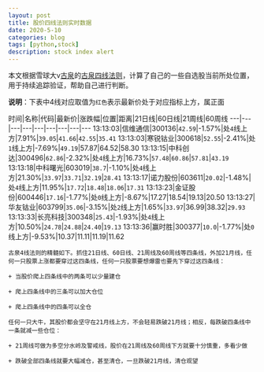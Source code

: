 ```yaml
---
layout: post
title: 股价四线法则实时数据
date: 2020-5-10
categories: blog
tags: [python,stock]
description: stock index alert
---
```



本文根据雪球大v[古泉](https://xueqiu.com/u/7148646888)的[古泉四线法则](https://xueqiu.com/7148646888/130498192)，计算了自己的一些自选股当前所处位置，用于持续追踪验证，帮助自己进行判断。

**说明**：下表中4线对应取值为`红色`表示最新价处于对应指标上方，属正面

时间|名称|代码|最新价|涨跌幅|位置|距离|21日线|60日线|21周线|60周线
---|---|---|---|---|---|---|---|---
13:13:03|信维通信|300136|`42.59`|-1.57%|处`4`线上方|7.91%|`39.05`|`41.66`|`42.55`|`35.41`
13:13:03|寒锐钴业|300618|`52.55`|-2.41%|处`1`线上方|-7.69%|`49.19`|57.87|64.52|58.30
13:13:15|中科创达|300496|`62.86`|-2.32%|处`4`线上方|16.73%|`57.48`|`60.86`|`57.81`|`43.19`
13:13:18|中科曙光|603019|`38.7`|-1.10%|处`4`线上方|21.30%|`33.97`|`33.71`|`32.19`|`28.41`
13:13:17|诺力股份|603611|`20.02`|-1.48%|处`4`线上方|11.95%|`17.72`|`18.48`|`18.06`|`17.31`
13:13:23|金证股份|600446|`17.16`|-1.77%|处`0`线上方|-8.67%|17.27|18.54|19.13|20.50
13:13:27|华友钴业|603799|`35.06`|-3.15%|处`2`线上方|1.65%|`33.97`|36.99|38.32|`29.93`
13:13:33|长亮科技|300348|`25.43`|-1.93%|处`4`线上方|10.50%|`24.78`|`24.88`|`24.40`|`19.13`
13:13:36|赢时胜|300377|`10.0`|-1.77%|处`0`线上方|-9.53%|10.37|11.11|11.19|11.62

```
古泉4线法则的精髓如下。抓住21日线、60日线、21周线及60周线等四条线，外加21月线，任何一只股票上涨都要穿过这四条线，任何一只股票要想爆雷也要先下穿过这四条线：

+ 当股价爬上四条线中的两条可以少量建仓

+ 爬上四条线中的三条可以加大仓位

+ 爬上四条线中的四条可以全仓

任何一只大牛，其股价都会坚守在21月线上方，不会轻易跌破21月线；相反，每跌破四条线中一条就减一些仓位：

+ 21周线可做为多空分水岭及警戒线，股价在21周线及60周线下方就要十分慎重，多看少做

+ 跌破全部四条线就要大幅减仓，甚至清仓，一旦跌破21月线，清仓观望
```